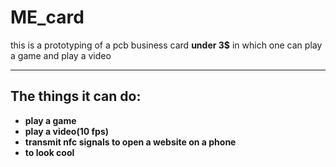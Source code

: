 # ME_card
this is a prototyping of a pcb business card <b>under 3$</b> in which one can play a game and play a video
<hr>
<h2>The things it can do:</h2>
<b>
<ul>
<li>play a game</li>
<li>play a video(10 fps)</li>
<li>transmit nfc signals to open a website on a phone</li>
<li>to look cool</li>
</ul>
</b>

